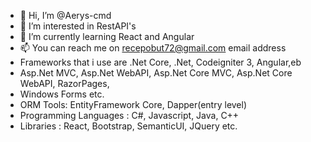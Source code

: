 - 👋 Hi, I’m @Aerys-cmd
- 👀 I’m interested in RestAPI's
- 🌱 I’m currently learning React and Angular
- 📫 You can reach me on recepobut72@gmail.com email address 
-  Frameworks that i use are .Net Core, .Net, Codeigniter 3, Angular,eb
-  Asp.Net MVC, Asp.Net WebAPI, Asp.Net Core MVC, Asp.Net Core WebAPI, RazorPages,
-  Windows Forms etc.
-  ORM Tools: EntityFramework Core, Dapper(entry level)
-  Programming Languages : C#, Javascript, Java, C++
-  Libraries : React, Bootstrap, SemanticUI, JQuery etc.

